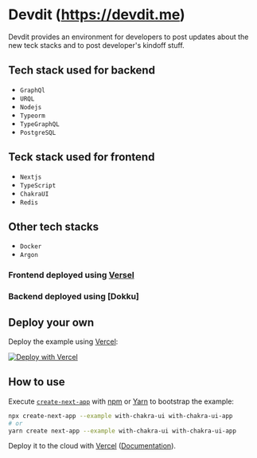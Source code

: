 # Devdit (https://devdit.me)

Devdit provides an environment for developers to post updates about the new teck stacks and to post developer's kindoff stuff.

## Tech stack used for backend

- `GraphQl`
- `URQL`
- `Nodejs`
- `Typeorm`
- `TypeGraphQL`
- `PostgreSQL`

## Teck stack used for frontend

- `Nextjs`
- `TypeScript`
- `ChakraUI`
- `Redis`

## Other tech stacks

- `Docker`
- `Argon`

### Frontend deployed using [Versel](https://vercel.com/)

### Backend deployed using [Dokku]
## Deploy your own

Deploy the example using [Vercel](https://vercel.com?utm_source=github&utm_medium=readme&utm_campaign=next-example):

[![Deploy with Vercel](https://vercel.com/button)](https://vercel.com/new/git/external?repository-url=https://github.com/vercel/next.js/tree/canary/examples/with-chakra-ui&project-name=with-chakra-ui&repository-name=with-chakra-ui)

## How to use

Execute [`create-next-app`](https://github.com/vercel/next.js/tree/canary/packages/create-next-app) with [npm](https://docs.npmjs.com/cli/init) or [Yarn](https://yarnpkg.com/lang/en/docs/cli/create/) to bootstrap the example:

```bash
npx create-next-app --example with-chakra-ui with-chakra-ui-app
# or
yarn create next-app --example with-chakra-ui with-chakra-ui-app
```

Deploy it to the cloud with [Vercel](https://vercel.com/new?utm_source=github&utm_medium=readme&utm_campaign=next-example) ([Documentation](https://nextjs.org/docs/deployment)).
